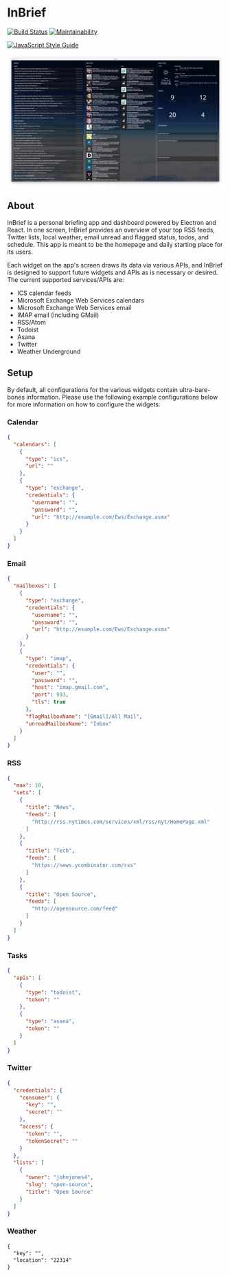 # InBrief

[![Build Status](https://travis-ci.org/johnjones4/InBrief.svg?branch=master)](https://travis-ci.org/johnjones4/InBrief)
[![Maintainability](https://api.codeclimate.com/v1/badges/28160129abdf4605c5fe/maintainability)](https://codeclimate.com/github/johnjones4/InBrief/maintainability)

[![JavaScript Style Guide](https://cdn.rawgit.com/standard/standard/master/badge.svg)](https://github.com/standard/standard)

![App screenshot](screenshot.png)

## About

InBrief is a personal briefing app and dashboard powered by Electron and React. In one screen, InBrief provides an overview of your top RSS feeds, Twitter lists, local weather, email unread and flagged status, todos, and schedule. This app is meant to be the homepage and daily starting place for its users.

Each widget on the app's screen draws its data via various APIs, and InBrief is designed to support future widgets and APIs as is necessary or desired. The current supported services/APIs are:

* ICS calendar feeds
* Microsoft Exchange Web Services calendars
* Microsoft Exchange Web Services email
* IMAP email (including GMail)
* RSS/Atom
* Todoist
* Asana
* Twitter
* Weather Underground

## Setup

By default, all configurations for the various widgets contain ultra-bare-bones information. Please use the following example configurations below for more information on how to configure the widgets:

### Calendar

```json
{
  "calendars": [
    {
      "type": "ics",
      "url": ""
    },
    {
      "type": "exchange",
      "credentials": {
        "username": "",
        "password": "",
        "url": "http://example.com/Ews/Exchange.asmx"
      }
    }
  ]
}
```

### Email

```json
{
  "mailboxes": [
    {
      "type": "exchange",
      "credentials": {
        "username": "",
        "password": "",
        "url": "http://example.com/Ews/Exchange.asmx"
      }
    },
    {
      "type": "imap",
      "credentials": {
        "user": "",
        "password": "",
        "host": "imap.gmail.com",
        "port": 993,
        "tls": true
      },
      "flagMailboxName": "[Gmail]/All Mail",
      "unreadMailboxName": "Inbox"
    }
  ]
}
```

### RSS

```json
{
  "max": 10,
  "sets": [
    {
      "title": "News",
      "feeds": [
        "http://rss.nytimes.com/services/xml/rss/nyt/HomePage.xml"
      ]
    },
    {
      "title": "Tech",
      "feeds": [
        "https://news.ycombinator.com/rss"
      ]
    },
    {
      "title": "Open Source",
      "feeds": [
        "http://opensource.com/feed"
      ]
    }
  ]
}
```

### Tasks

```json
{
  "apis": [
    {
      "type": "todoist",
      "token": ""
    },
    {
      "type": "asana",
      "token": ""
    }
  ]
}
```

### Twitter

```json
{
  "credentials": {
    "consumer": {
      "key": "",
      "secret": ""
    },
    "access": {
      "token": "",
      "tokenSecret": ""
    }
  },
  "lists": [
    {
      "owner": "johnjones4",
      "slug": "open-source",
      "title": "Open Source"
    }
  ]
}
```

### Weather

```
{
  "key": "",
  "location": "22314"
}
```